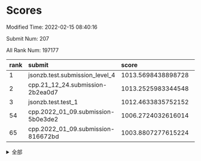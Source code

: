 # Scores

Modified Time: 2022-02-15 08:40:16

Submit Num: 207

All Rank Num: 197177

| rank |               submit               |       score        |       sigma        | pk_num |
| :--- | :--------------------------------- | :----------------- | :----------------- | :----- |
| 1    | jsonzb.test.submission_level_4     | 1013.5698438898728 | 0.8224327269373604 | 3814   |
| 2    | cpp.21_12_24.submission-2b2ea0d7   | 1013.2525983344548 | 0.804479610143056  | 3810   |
| 3    | jsonzb.test.test_1                 | 1012.4633835752152 | 0.8074836642858454 | 3812   |
| 54   | cpp.2022_01_09.submission-5b0e3de2 | 1006.2724032616014 | 0.7251133465684216 | 3808   |
| 65   | cpp.2022_01_09.submission-816672bd | 1003.8807277615224 | 0.7130136834914859 | 3809   |


<details>
<summary>全部</summary>

| rank |                 submit                 |       score        |       sigma        | pk_num |
| :--- | :------------------------------------- | :----------------- | :----------------- | :----- |
| 1    | jsonzb.test.submission_level_4         | 1013.5698438898728 | 0.8224327269373604 | 3814   |
| 2    | cpp.21_12_24.submission-2b2ea0d7       | 1013.2525983344548 | 0.804479610143056  | 3810   |
| 3    | jsonzb.test.test_1                     | 1012.4633835752152 | 0.8074836642858454 | 3812   |
| 4    | gobigger.level_3.submission_level_3_20 | 1012.1689504787254 | 0.7808298069145878 | 3811   |
| 5    | gobigger.level_3.submission_level_3_48 | 1011.3280647638671 | 0.7740099487323322 | 3811   |
| 6    | gobigger.level_3.submission_level_3_4  | 1011.2405729764902 | 0.7705511539671098 | 3810   |
| 7    | gobigger.level_3.submission_level_3_13 | 1011.0645110107048 | 0.7822719745988322 | 3811   |
| 8    | gobigger.level_3.submission_level_3_19 | 1010.9766321144837 | 0.7635638172632364 | 3814   |
| 9    | gobigger.level_3.submission_level_3_14 | 1010.8801033004172 | 0.8178128123746713 | 3811   |
| 10   | gobigger.level_3.submission_level_3_12 | 1010.873688446978  | 0.7662561465463089 | 3811   |
| 11   | gobigger.level_3.submission_level_3_40 | 1010.8386455354263 | 0.76593253008529   | 3815   |
| 12   | gobigger.level_3.submission_level_3_22 | 1010.5977114687564 | 0.7708453458916826 | 3811   |
| 13   | gobigger.level_3.submission_level_3_34 | 1010.558658319444  | 0.7436976472748177 | 3810   |
| 14   | gobigger.level_3.submission_level_3_0  | 1010.4706885949895 | 0.7731052935658427 | 3813   |
| 15   | gobigger.level_3.submission_level_3_23 | 1010.4691439729759 | 0.7468572737963912 | 3812   |
| 16   | gobigger.level_3.submission_level_3_49 | 1010.4108856168905 | 0.7647144892872381 | 3811   |
| 17   | gobigger.level_3.submission_level_3_44 | 1010.3842536207969 | 0.7494923461353236 | 3810   |
| 18   | gobigger.level_3.submission_level_3_38 | 1010.3820053462094 | 0.7554402985515037 | 3812   |
| 19   | gobigger.level_3.submission_level_3_47 | 1010.3736829757776 | 0.7478151688274552 | 3814   |
| 20   | gobigger.level_3.submission_level_3_37 | 1010.2678444628117 | 0.762367383273404  | 3804   |
| 21   | gobigger.level_3.submission_level_3_28 | 1010.2418435224099 | 0.7691827372611022 | 3813   |
| 22   | gobigger.level_3.submission_level_3_8  | 1010.2180244150996 | 0.7629660834520398 | 3805   |
| 23   | gobigger.level_3.submission_level_3_29 | 1010.1602086659553 | 0.7500849884317614 | 3810   |
| 24   | gobigger.level_3.submission_level_3_10 | 1010.0940609933085 | 0.7582989122374759 | 3815   |
| 25   | gobigger.level_3.submission_level_3_2  | 1010.0569268930798 | 0.7561532666427053 | 3812   |
| 26   | gobigger.level_3.submission_level_3_11 | 1010.0267909369568 | 0.7589392192932365 | 3811   |
| 27   | gobigger.level_3.submission_level_3_3  | 1010.0001803283014 | 0.7549857375644646 | 3810   |
| 28   | gobigger.level_3.submission_level_3_30 | 1009.9846166984742 | 0.7524366117745463 | 3811   |
| 29   | gobigger.level_3.submission_level_3_24 | 1009.9501805638266 | 0.7653461725742922 | 3806   |
| 30   | gobigger.level_3.submission_level_3_41 | 1009.9103780567948 | 0.7567465399222219 | 3814   |
| 31   | gobigger.level_3.submission_level_3_1  | 1009.8096249272365 | 0.7497013084241745 | 3811   |
| 32   | gobigger.level_3.submission_level_3_35 | 1009.7635038560472 | 0.7861403146864717 | 3808   |
| 33   | gobigger.level_3.submission_level_3_7  | 1009.7433153931456 | 0.75736822418627   | 3809   |
| 34   | gobigger.level_3.submission_level_3_46 | 1009.6927340098819 | 0.756320833868394  | 3811   |
| 35   | gobigger.level_3.submission_level_3_39 | 1009.6421613403055 | 0.7285777911176543 | 3811   |
| 36   | gobigger.level_3.submission_level_3_45 | 1009.5441096156383 | 0.7612255722539728 | 3811   |
| 37   | gobigger.level_3.submission_level_3_17 | 1009.537846024367  | 0.7694422584768275 | 3809   |
| 38   | gobigger.level_3.submission_level_3_21 | 1009.5341027490736 | 0.7300900747430612 | 3809   |
| 39   | gobigger.level_3.submission_level_3_9  | 1009.3050814369136 | 0.7772546982604583 | 3809   |
| 40   | gobigger.level_3.submission_level_3_25 | 1009.2730211792964 | 0.7482253498101411 | 3805   |
| 41   | gobigger.level_3.submission_level_3_27 | 1009.1817399519824 | 0.7608203697619883 | 3811   |
| 42   | gobigger.level_3.submission_level_3_5  | 1009.1472511842718 | 0.75703307705267   | 3805   |
| 43   | gobigger.level_3.submission_level_3_42 | 1009.1342258751679 | 0.7597020633816736 | 3815   |
| 44   | gobigger.level_3.submission_level_3_16 | 1009.0862748252135 | 0.7512882722425558 | 3810   |
| 45   | gobigger.level_3.submission_level_3_31 | 1009.0351535874153 | 0.7450558171999185 | 3806   |
| 46   | gobigger.level_3.submission_level_3_18 | 1009.02577770621   | 0.7539918473166223 | 3812   |
| 47   | gobigger.level_3.submission_level_3_26 | 1008.9043311643957 | 0.7322987507435211 | 3804   |
| 48   | gobigger.level_3.submission_level_3_36 | 1008.7988842449079 | 0.7332110717327502 | 3814   |
| 49   | gobigger.level_3.submission_level_3_32 | 1008.6312741340626 | 0.7321570691503642 | 3810   |
| 50   | gobigger.level_3.submission_level_3_6  | 1008.5327833033941 | 0.7555948776151498 | 3815   |
| 51   | gobigger.level_3.submission_level_3_43 | 1008.3054268787083 | 0.7392751350217778 | 3812   |
| 52   | gobigger.level_3.submission_level_3_15 | 1008.1080784720211 | 0.7348944212365426 | 3813   |
| 53   | gobigger.level_3.submission_level_3_33 | 1007.9436481598067 | 0.7541338188857574 | 3811   |
| 54   | cpp.2022_01_09.submission-5b0e3de2     | 1006.2724032616014 | 0.7251133465684216 | 3808   |
| 55   | gobigger.level_1.submission_level_1_29 | 1005.7443984395796 | 0.7173639857670459 | 3812   |
| 56   | gobigger.level_1.submission_level_1_44 | 1004.9621657958137 | 0.7256687833484009 | 3813   |
| 57   | gobigger.level_1.submission_level_1_13 | 1004.2637899393137 | 0.714002630240918  | 3813   |
| 58   | gobigger.level_1.submission_level_1_8  | 1004.2553328157207 | 0.7209779309578009 | 3805   |
| 59   | gobigger.level_1.submission_level_1_21 | 1003.989362974357  | 0.7309486224200138 | 3809   |
| 60   | gobigger.level_1.submission_level_1_25 | 1003.9767650450443 | 0.7149052106478134 | 3809   |
| 61   | gobigger.level_1.submission_level_1_40 | 1003.9565608184702 | 0.7279712682627131 | 3806   |
| 62   | gobigger.level_1.submission_level_1_22 | 1003.9418792766879 | 0.7215243388178482 | 3808   |
| 63   | gobigger.level_1.submission_level_1_33 | 1003.9316262487647 | 0.7284312040165569 | 3813   |
| 64   | gobigger.level_1.submission_level_1_45 | 1003.8860861318153 | 0.7281754826283876 | 3814   |
| 65   | cpp.2022_01_09.submission-816672bd     | 1003.8807277615224 | 0.7130136834914859 | 3809   |
| 66   | gobigger.level_1.submission_level_1_23 | 1003.8378525241064 | 0.7157857771956855 | 3814   |
| 67   | gobigger.level_1.submission_level_1_26 | 1003.8357718973305 | 0.7189604031870159 | 3814   |
| 68   | gobigger.level_1.submission_level_1_14 | 1003.6411213085353 | 0.7127507982404307 | 3811   |
| 69   | gobigger.level_1.submission_level_1_5  | 1003.5808043111269 | 0.7179879866367974 | 3806   |
| 70   | gobigger.level_1.submission_level_1_35 | 1003.5781659862814 | 0.7246880298903041 | 3808   |
| 71   | gobigger.level_1.submission_level_1_31 | 1003.5562687963555 | 0.7122142152274173 | 3807   |
| 72   | gobigger.level_1.submission_level_1_17 | 1003.544136204036  | 0.7047573202102023 | 3816   |
| 73   | gobigger.level_1.submission_level_1_41 | 1003.5334816098432 | 0.7106527624655118 | 3809   |
| 74   | gobigger.level_1.submission_level_1_39 | 1003.4013898543813 | 0.7210033385868801 | 3804   |
| 75   | gobigger.level_1.submission_level_1_0  | 1003.339757898961  | 0.7057953174276421 | 3809   |
| 76   | gobigger.level_1.submission_level_1_9  | 1003.3349977836169 | 0.7114020160628178 | 3809   |
| 77   | gobigger.level_1.submission_level_1_30 | 1003.2900760965854 | 0.7160799002515974 | 3810   |
| 78   | gobigger.level_1.submission_level_1_12 | 1003.2835210407604 | 0.6956857650153775 | 3811   |
| 79   | gobigger.level_1.submission_level_1_10 | 1003.2688942179186 | 0.7043287900762648 | 3812   |
| 80   | gobigger.level_1.submission_level_1_19 | 1003.2675824855636 | 0.7179857565493931 | 3808   |
| 81   | gobigger.level_1.submission_level_1_11 | 1003.2524321458346 | 0.7129418011551651 | 3803   |
| 82   | gobigger.level_1.submission_level_1_1  | 1003.1910726741606 | 0.7252864083171331 | 3809   |
| 83   | gobigger.level_1.submission_level_1_3  | 1003.1534717936855 | 0.709441207806273  | 3809   |
| 84   | gobigger.level_1.submission_level_1_28 | 1003.0613064415561 | 0.7154599957147547 | 3812   |
| 85   | gobigger.level_1.submission_level_1_38 | 1002.9895926216245 | 0.729185924069156  | 3812   |
| 86   | gobigger.level_1.submission_level_1_24 | 1002.9674424307682 | 0.7148799701903378 | 3808   |
| 87   | gobigger.level_1.submission_level_1_34 | 1002.9607045911649 | 0.7125272875706284 | 3808   |
| 88   | gobigger.level_1.submission_level_1_32 | 1002.9434332508677 | 0.718508065597393  | 3811   |
| 89   | gobigger.level_1.submission_level_1_18 | 1002.9186594700703 | 0.7122372369400122 | 3813   |
| 90   | gobigger.level_1.submission_level_1_20 | 1002.8564089353174 | 0.7224295170441657 | 3811   |
| 91   | gobigger.level_1.submission_level_1_36 | 1002.7685479351464 | 0.7034570706336666 | 3805   |
| 92   | gobigger.level_1.submission_level_1_46 | 1002.7295444734863 | 0.7072379114639787 | 3806   |
| 93   | gobigger.level_1.submission_level_1_16 | 1002.7268441737847 | 0.7120196180862662 | 3809   |
| 94   | gobigger.level_1.submission_level_1_49 | 1002.6178842676818 | 0.7171723108742859 | 3812   |
| 95   | gobigger.level_1.submission_level_1_27 | 1002.6068051803989 | 0.7124803113887059 | 3812   |
| 96   | gobigger.level_1.submission_level_1_48 | 1002.560591016003  | 0.7035748156860615 | 3814   |
| 97   | gobigger.level_1.submission_level_1_2  | 1002.4684456740431 | 0.7113253637338296 | 3809   |
| 98   | gobigger.level_1.submission_level_1_37 | 1002.4126042006799 | 0.7211957372805329 | 3808   |
| 99   | gobigger.level_1.submission_level_1_43 | 1002.3829886551719 | 0.7262239606560092 | 3811   |
| 100  | gobigger.level_1.submission_level_1_15 | 1002.117931964641  | 0.7076907128086973 | 3808   |
| 101  | gobigger.level_1.submission_level_1_42 | 1001.9666122917624 | 0.7241384868118265 | 3817   |
| 102  | gobigger.level_1.submission_level_1_47 | 1001.7015055874143 | 0.7168422183679992 | 3811   |
| 103  | gobigger.level_1.submission_level_1_4  | 1001.5132753734184 | 0.7051382347274272 | 3811   |
| 104  | gobigger.level_1.submission_level_1_6  | 1001.3996623659409 | 0.7186044137462344 | 3811   |
| 105  | gobigger.level_1.submission_level_1_7  | 1001.3537310261707 | 0.7182499547128987 | 3814   |
| 106  | gobigger.random.submission_random_17   | 997.5887650470838  | 0.7156445696861686 | 3811   |
| 107  | gobigger.random.submission_random_0    | 997.2864299421841  | 0.7138048063284714 | 3810   |
| 108  | gobigger.random.submission_random_47   | 997.0590634174097  | 0.702428108833382  | 3816   |
| 109  | gobigger.random.submission_random_35   | 996.9369856082019  | 0.7081709866448509 | 3809   |
| 110  | gobigger.random.submission_random_42   | 996.9307969471612  | 0.7214406007494076 | 3812   |
| 111  | gobigger.random.submission_random_12   | 996.8649877793299  | 0.703731753700182  | 3809   |
| 112  | gobigger.random.submission_random_29   | 996.7043571313551  | 0.7086124088391543 | 3808   |
| 113  | gobigger.random.submission_random_34   | 996.6549102214963  | 0.7039209112358354 | 3813   |
| 114  | gobigger.random.submission_random_49   | 996.6276423465172  | 0.7012902530443529 | 3811   |
| 115  | gobigger.random.submission_random_8    | 996.5189565899437  | 0.7095969393070933 | 3811   |
| 116  | gobigger.random.submission_random_19   | 996.4774212273409  | 0.7111733523941933 | 3809   |
| 117  | gobigger.random.submission_random_18   | 996.4614202711297  | 0.7066422837757251 | 3811   |
| 118  | gobigger.random.submission_random_26   | 996.400452451314   | 0.7180425345096813 | 3813   |
| 119  | gobigger.random.submission_random_15   | 996.3044817675024  | 0.7122517686346073 | 3807   |
| 120  | gobigger.random.submission_random_25   | 996.3016156036452  | 0.7089324552566789 | 3813   |
| 121  | gobigger.random.submission_random_21   | 996.2795026803806  | 0.7097939719290359 | 3809   |
| 122  | gobigger.random.submission_random_2    | 996.1698327642974  | 0.7161627211111568 | 3811   |
| 123  | gobigger.random.submission_random_32   | 996.1082179891476  | 0.6930964675775176 | 3812   |
| 124  | gobigger.random.submission_random_13   | 996.1053468856352  | 0.7091411607534959 | 3806   |
| 125  | gobigger.random.submission_random_37   | 996.102058931471   | 0.7039522854097947 | 3806   |
| 126  | gobigger.random.submission_random_44   | 996.0700719566755  | 0.7177024867493482 | 3809   |
| 127  | gobigger.random.submission_random_24   | 996.0574117586827  | 0.7109973561156103 | 3812   |
| 128  | gobigger.random.submission_random_43   | 996.0533620668429  | 0.7053162746347666 | 3814   |
| 129  | gobigger.random.submission_random_38   | 996.0512827355437  | 0.7055426537542778 | 3812   |
| 130  | gobigger.random.submission_random_30   | 996.0418153817695  | 0.7010224616792533 | 3816   |
| 131  | gobigger.random.submission_random_39   | 996.0163349825037  | 0.7243171544205893 | 3810   |
| 132  | gobigger.random.submission_random_33   | 995.994544872742   | 0.7017752771690874 | 3810   |
| 133  | gobigger.random.submission_random_31   | 995.98450203238    | 0.7066623056595567 | 3804   |
| 134  | gobigger.random.submission_random_3    | 995.9827781072972  | 0.6980162877993705 | 3812   |
| 135  | gobigger.random.submission_random_28   | 995.9748206272781  | 0.7163473454403114 | 3812   |
| 136  | gobigger.random.submission_random_36   | 995.9558338470027  | 0.7092561385623135 | 3812   |
| 137  | gobigger.random.submission_random_16   | 995.9351513290007  | 0.7116618397523197 | 3812   |
| 138  | gobigger.random.submission_random_46   | 995.9023739847717  | 0.7066925420357022 | 3809   |
| 139  | gobigger.random.submission_random_11   | 995.8640350194759  | 0.7124112653100394 | 3807   |
| 140  | gobigger.random.submission_random_14   | 995.8091513983097  | 0.7161695386238908 | 3805   |
| 141  | gobigger.random.submission_random_45   | 995.8023851592507  | 0.7142600891064244 | 3812   |
| 142  | gobigger.random.submission_random_48   | 995.7797279859404  | 0.714692108930193  | 3811   |
| 143  | gobigger.random.submission_random_6    | 995.7405466408599  | 0.7076227085919237 | 3814   |
| 144  | gobigger.random.submission_random_27   | 995.7038986233259  | 0.7259297978681947 | 3815   |
| 145  | gobigger.random.submission_random_7    | 995.6184335570812  | 0.7174509499743669 | 3813   |
| 146  | gobigger.random.submission_random_40   | 995.5406872178648  | 0.724134565704152  | 3810   |
| 147  | gobigger.random.submission_random_1    | 995.5354192599797  | 0.7158137564330639 | 3807   |
| 148  | gobigger.random.submission_random_41   | 995.4855116769403  | 0.6933392999018634 | 3814   |
| 149  | gobigger.random.submission_random_5    | 995.4832682139005  | 0.7053401133052206 | 3809   |
| 150  | gobigger.random.submission_random_23   | 995.4235665346978  | 0.7150674078387504 | 3806   |
| 151  | gobigger.random.submission_random_10   | 995.400868241965   | 0.6961054800584776 | 3815   |
| 152  | gobigger.random.submission_random_4    | 995.1364039962162  | 0.7136514931367216 | 3806   |
| 153  | gobigger.random.submission_random_9    | 994.8222286244752  | 0.7382962361337578 | 3810   |
| 154  | gobigger.random.submission_random_20   | 994.612380007812   | 0.70589300548985   | 3809   |
| 155  | gobigger.random.submission_random_22   | 994.6042265463357  | 0.7143213713771644 | 3811   |
| 156  | gobigger.level_2.submission_level_2_6  | 994.1818771273234  | 0.7202710958933987 | 3808   |
| 157  | gobigger.level_2.submission_level_2_34 | 994.1800124710954  | 0.7264673331236132 | 3807   |
| 158  | gobigger.level_2.submission_level_2_48 | 993.9175292543791  | 0.7335039029334691 | 3805   |
| 159  | gobigger.level_2.submission_level_2_2  | 993.663514767032   | 0.723566074777715  | 3815   |
| 160  | gobigger.level_2.submission_level_2_5  | 993.4611693183253  | 0.7425592350372566 | 3814   |
| 161  | gobigger.level_2.submission_level_2_14 | 993.3627820452871  | 0.7294129513991622 | 3804   |
| 162  | gobigger.level_2.submission_level_2_37 | 993.2474610280551  | 0.7301183044106557 | 3807   |
| 163  | gobigger.level_2.submission_level_2_31 | 993.0650228739372  | 0.7283276991454455 | 3814   |
| 164  | gobigger.level_2.submission_level_2_45 | 992.9318239363257  | 0.7282467034716452 | 3811   |
| 165  | gobigger.level_2.submission_level_2_20 | 992.8190503202493  | 0.7381654945755207 | 3806   |
| 166  | gobigger.level_2.submission_level_2_8  | 992.7590062665835  | 0.7308212012499674 | 3806   |
| 167  | gobigger.level_2.submission_level_2_19 | 992.7557958837176  | 0.7286474328097681 | 3803   |
| 168  | gobigger.level_2.submission_level_2_46 | 992.7245649648037  | 0.7318581554752251 | 3805   |
| 169  | gobigger.level_2.submission_level_2_36 | 992.6611718971471  | 0.7589700861494366 | 3807   |
| 170  | gobigger.level_2.submission_level_2_42 | 992.5843582671972  | 0.7563279131751008 | 3809   |
| 171  | gobigger.level_2.submission_level_2_1  | 992.5472427006977  | 0.7361832211237728 | 3811   |
| 172  | gobigger.level_2.submission_level_2_21 | 992.4206409604885  | 0.7512622930413142 | 3807   |
| 173  | gobigger.level_2.submission_level_2_24 | 992.4052427227684  | 0.745314191320825  | 3808   |
| 174  | gobigger.level_2.submission_level_2_39 | 992.3773302257208  | 0.7283040681373976 | 3809   |
| 175  | gobigger.level_2.submission_level_2_40 | 992.3386987965638  | 0.7512230364342992 | 3808   |
| 176  | gobigger.level_2.submission_level_2_33 | 992.2947039674507  | 0.7317959090551441 | 3814   |
| 177  | gobigger.level_2.submission_level_2_7  | 992.2310313411667  | 0.741355687813377  | 3808   |
| 178  | gobigger.level_2.submission_level_2_4  | 992.177997456129   | 0.749070750208805  | 3810   |
| 179  | gobigger.level_2.submission_level_2_9  | 992.0992717412623  | 0.732222035546213  | 3804   |
| 180  | gobigger.level_2.submission_level_2_28 | 992.0802811254421  | 0.747320720215293  | 3811   |
| 181  | gobigger.level_2.submission_level_2_11 | 992.0714188974116  | 0.7478637893476241 | 3809   |
| 182  | gobigger.level_2.submission_level_2_17 | 992.0462952671858  | 0.758506539123874  | 3812   |
| 183  | gobigger.level_2.submission_level_2_10 | 992.0364465973408  | 0.7457860220407591 | 3802   |
| 184  | gobigger.level_2.submission_level_2_38 | 991.9887537808731  | 0.7442557390027543 | 3813   |
| 185  | gobigger.level_2.submission_level_2_35 | 991.9191663236345  | 0.7442609942761559 | 3811   |
| 186  | gobigger.level_2.submission_level_2_26 | 991.8703556911827  | 0.7569691713291374 | 3815   |
| 187  | gobigger.level_2.submission_level_2_29 | 991.8393430412431  | 0.760777651806841  | 3812   |
| 188  | gobigger.level_2.submission_level_2_23 | 991.8254442241985  | 0.7303008757105421 | 3811   |
| 189  | gobigger.level_2.submission_level_2_0  | 991.8085114239715  | 0.7539590795437641 | 3812   |
| 190  | gobigger.level_2.submission_level_2_13 | 991.7216576293021  | 0.7710451015732391 | 3809   |
| 191  | gobigger.level_2.submission_level_2_22 | 991.6562088874472  | 0.7589931415587418 | 3807   |
| 192  | gobigger.level_2.submission_level_2_27 | 991.6105824291586  | 0.7377048991547193 | 3813   |
| 193  | gobigger.level_2.submission_level_2_25 | 991.5488846675125  | 0.7752518343051562 | 3807   |
| 194  | gobigger.level_2.submission_level_2_43 | 991.5238742962115  | 0.7342144779432026 | 3811   |
| 195  | gobigger.level_2.submission_level_2_16 | 991.4629585922195  | 0.7737471021195962 | 3811   |
| 196  | gobigger.level_2.submission_level_2_44 | 991.3462702601915  | 0.7613666019383497 | 3806   |
| 197  | gobigger.level_2.submission_level_2_3  | 991.3384724662178  | 0.7559205092567575 | 3813   |
| 198  | gobigger.level_2.submission_level_2_47 | 991.3372819301317  | 0.751259353513757  | 3813   |
| 199  | gobigger.level_2.submission_level_2_30 | 991.3348692336817  | 0.7572664506322658 | 3812   |
| 200  | gobigger.level_2.submission_level_2_15 | 991.2811547410768  | 0.7448205320700727 | 3815   |
| 201  | gobigger.level_2.submission_level_2_18 | 991.0901441898465  | 0.743933375502701  | 3812   |
| 202  | gobigger.level_2.submission_level_2_12 | 990.9277570783797  | 0.7594717169466972 | 3813   |
| 203  | gobigger.level_2.submission_level_2_32 | 990.335947638973   | 0.7630421592633059 | 3808   |
| 204  | gobigger.level_2.submission_level_2_49 | 989.8463954214131  | 0.7771953504482368 | 3812   |
| 205  | gobigger.level_2.submission_level_2_41 | 989.3705490780153  | 0.8000413613807036 | 3812   |
| 206  | gobigger.none.submission_none_0        | 976.8537986704572  | 1.456929199929994  | 3808   |
| 207  | gobigger.none.submission_none_1        | 975.8308971754135  | 1.4435321352246484 | 3810   |

</details>
